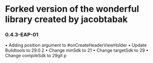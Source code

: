 Forked version of the wonderful library created by jacobtabak
=============================================================


### 0.4.3-EAP-01
• Adding position argument to #onCreateHeaderViewHolder
• Update Buildtools to 29.0.2
• Change minSdk to 21
• Change targetSdk to 29
• Change compileSdk to 29git p